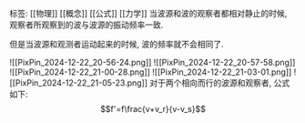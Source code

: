 标签: [[物理]] [[概念]] [[公式]] [[力学]]
当波源和波的观察者都相对静止的时候, 观察者所观察到的波与波源的振动频率一致. 

但是当波源和观测者运动起来的时候, 波的频率就不会相同了. 

 ![[PixPin_2024-12-22_20-56-24.png]]
 ![[PixPin_2024-12-22_20-57-58.png]]
 ![[PixPin_2024-12-22_21-00-28.png]]
 ![[PixPin_2024-12-22_21-03-01.png]]
![[PixPin_2024-12-22_21-05-23.png]]
对于两个相向而行的波源和观察者, 公式如下: 
$$f'=f\frac{v+v_r}{v-v_s}$$